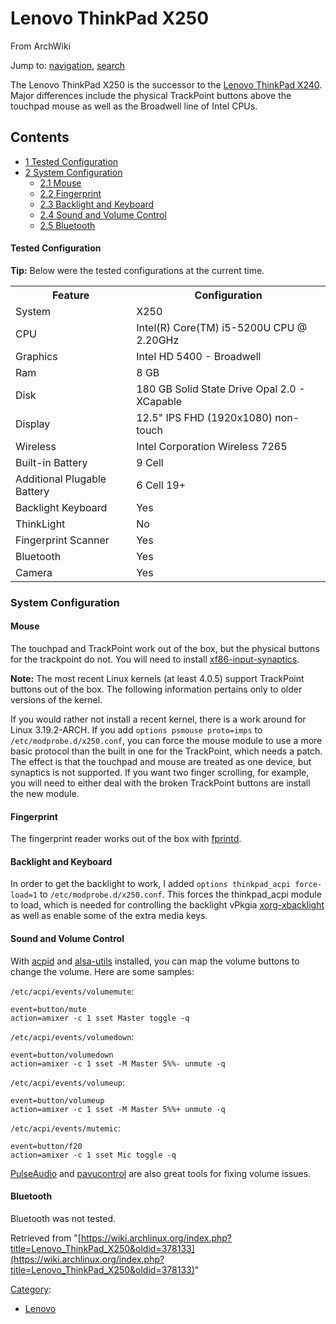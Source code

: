 # Lenovo ThinkPad X250

From ArchWiki

Jump to: [navigation](#column-one), [search](#searchInput)

The Lenovo ThinkPad X250 is the successor to the [Lenovo ThinkPad X240](/index.php/Lenovo_ThinkPad_X240 "Lenovo ThinkPad X240"). Major differences include the physical TrackPoint buttons above the touchpad mouse as well as the Broadwell line of Intel CPUs.

## Contents

*   [1 Tested Configuration](#Tested_Configuration)
*   [2 System Configuration](#System_Configuration)
    *   [2.1 Mouse](#Mouse)
    *   [2.2 Fingerprint](#Fingerprint)
    *   [2.3 Backlight and Keyboard](#Backlight_and_Keyboard)
    *   [2.4 Sound and Volume Control](#Sound_and_Volume_Control)
    *   [2.5 Bluetooth](#Bluetooth)

#### Tested Configuration

**Tip:** Below were the tested configurations at the current time.

<table class="wikitable sortable">

<tbody>

<tr>

<th>Feature</th>

<th>Configuration</th>

</tr>

<tr>

<td>System</td>

<td>X250</td>

</tr>

<tr>

<td>CPU</td>

<td>Intel(R) Core(TM) i5-5200U CPU @ 2.20GHz</td>

</tr>

<tr>

<td>Graphics</td>

<td>Intel HD 5400 - Broadwell</td>

</tr>

<tr>

<td>Ram</td>

<td>8 GB</td>

</tr>

<tr>

<td>Disk</td>

<td>180 GB Solid State Drive Opal 2.0 - XCapable</td>

</tr>

<tr>

<td>Display</td>

<td>12.5" IPS FHD (1920x1080) non-touch</td>

</tr>

<tr>

<td>Wireless</td>

<td>Intel Corporation Wireless 7265</td>

</tr>

<tr>

<td>Built-in Battery</td>

<td>9 Cell</td>

</tr>

<tr>

<td>Additional Plugable Battery</td>

<td>6 Cell 19+</td>

</tr>

<tr>

<td>Backlight Keyboard</td>

<td>Yes</td>

</tr>

<tr>

<td>ThinkLight</td>

<td>No</td>

</tr>

<tr>

<td>Fingerprint Scanner</td>

<td>Yes</td>

</tr>

<tr>

<td>Bluetooth</td>

<td>Yes</td>

</tr>

<tr>

<td>Camera</td>

<td>Yes</td>

</tr>

</tbody>

</table>

### System Configuration

#### Mouse

The touchpad and TrackPoint work out of the box, but the physical buttons for the trackpoint do not. You will need to install [xf86-input-synaptics](https://www.archlinux.org/packages/?name=xf86-input-synaptics).

**Note:** The most recent Linux kernels (at least 4.0.5) support TrackPoint buttons out of the box. The following information pertains only to older versions of the kernel.

If you would rather not install a recent kernel, there is a work around for Linux 3.19.2-ARCH. If you add `options psmouse proto=imps` to `/etc/modprobe.d/x250.conf`, you can force the mouse module to use a more basic protocol than the built in one for the TrackPoint, which needs a patch. The effect is that the touchpad and mouse are treated as one device, but synaptics is not supported. If you want two finger scrolling, for example, you will need to either deal with the broken TrackPoint buttons are install the new module.

#### Fingerprint

The fingerprint reader works out of the box with [fprintd](https://www.archlinux.org/packages/?name=fprintd).

#### Backlight and Keyboard

In order to get the backlight to work, I added `options thinkpad_acpi force-load=1` to `/etc/modprobe.d/x250.conf`. This forces the thinkpad_acpi module to load, which is needed for controlling the backlight vPkgia [xorg-xbacklight](https://www.archlinux.org/packages/?name=xorg-xbacklight) as well as enable some of the extra media keys.

#### Sound and Volume Control

With [acpid](https://www.archlinux.org/packages/?name=acpid) and [alsa-utils](https://www.archlinux.org/packages/?name=alsa-utils) installed, you can map the volume buttons to change the volume. Here are some samples:

`/etc/acpi/events/volumemute`:

```
event=button/mute
action=amixer -c 1 sset Master toggle -q

```

`/etc/acpi/events/volumedown`:

```
event=button/volumedown
action=amixer -c 1 sset -M Master 5%%- unmute -q

```

`/etc/acpi/events/volumeup`:

```
event=button/volumeup
action=amixer -c 1 sset -M Master 5%%+ unmute -q

```

`/etc/acpi/events/mutemic`:

```
event=button/f20
action=amixer -c 1 sset Mic toggle -q

```

[PulseAudio](/index.php/PulseAudio "PulseAudio") and [pavucontrol](https://www.archlinux.org/packages/?name=pavucontrol) are also great tools for fixing volume issues.

#### Bluetooth

Bluetooth was not tested.

Retrieved from "[https://wiki.archlinux.org/index.php?title=Lenovo_ThinkPad_X250&oldid=378133](https://wiki.archlinux.org/index.php?title=Lenovo_ThinkPad_X250&oldid=378133)"

[Category](/index.php/Special:Categories "Special:Categories"):

*   [Lenovo](/index.php/Category:Lenovo "Category:Lenovo")